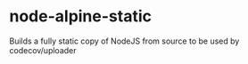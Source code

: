 # node-alpine-static
Builds a fully static copy of NodeJS from source to be used by codecov/uploader
